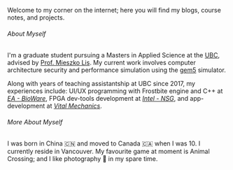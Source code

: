 
Welcome to my corner on the internet; here you will find my blogs, course notes, and projects.

###### About Myself

I'm a graduate student pursuing a Masters in Applied Science at the [UBC](https://www.ubc.ca), advised by [Prof. Mieszko Lis](http://mieszko.ece.ubc.ca/).
My current work involves computer architecture security and performance simulation using the [gem5](https://www.gem5.org) simulator.

Along with years of teaching assistantship at UBC since 2017, my experiences include: UI/UX programming with Frostbite engine and C++ at *[EA - BioWare](https://www.bioware.com)*, FPGA dev-tools development at *[Intel - NSG](https://www.intel.ca/content/www/ca/en/homepage.html)*, and app-development at *[Vital Mechanics](https://www.vitalmechanics.com)*.

###### More About Myself

I was born in China 🇨🇳 and moved to Canada 🇨🇦 when I was 10.
I currently reside in Vancouver.
My favourite game at moment is Animal Crossing;
and I like photography 📸 in my spare time.
